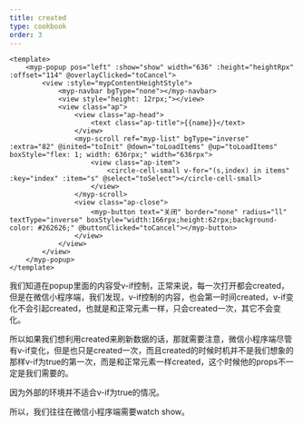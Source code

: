 ```yaml
---
title: created
type: cookbook
order: 3
---
```


```
<template>
	<myp-popup pos="left" :show="show" width="636" :height="heightRpx" :offset="114" @overlayClicked="toCancel">
		<view :style="mypContentHeightStyle">
			<myp-navbar bgType="none"></myp-navbar>
			<view style="height: 12rpx;"></view>
			<view class="ap">
				<view class="ap-head">
					<text class="ap-title">{{name}}</text>
				</view>
				<myp-scroll ref="myp-list" bgType="inverse" :extra="82" @inited="toInit" @down="toLoadItems" @up="toLoadItems" boxStyle="flex: 1; width: 636rpx;" width="636rpx">
					<view class="ap-item">
						<circle-cell-small v-for="(s,index) in items" :key="index" :item="s" @select="toSelect"></circle-cell-small>
					</view>
				</myp-scroll>
				<view class="ap-close">
					<myp-button text="关闭" border="none" radius="ll" textType="inverse" boxStyle="width:166rpx;height:62rpx;background-color: #262626;" @buttonClicked="toCancel"></myp-button>
				</view>
			</view>
		</view>
	</myp-popup>
</template>
```

我们知道在popup里面的内容受v-if控制，正常来说，每一次打开都会created，但是在微信小程序端，我们发现，v-if控制的内容，也会第一时间created，v-if变化不会引起created，也就是和正常元素一样，只会created一次，其它不会变化。

所以如果我们想利用created来刷新数据的话，那就需要注意，微信小程序端尽管有v-if变化，但是也只是created一次，而且created的时候时机并不是我们想象的那样v-if为true的第一次，而是和正常元素一样created，这个时候他的props不一定是我们需要的。

因为外部的环境并不适合v-if为true的情况。

所以，我们往往在微信小程序端需要watch show。

